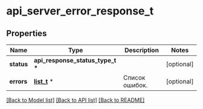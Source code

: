 # api_server_error_response_t

## Properties
Name | Type | Description | Notes
------------ | ------------- | ------------- | -------------
**status** | **api_response_status_type_t \*** |  | [optional] 
**errors** | [**list_t**](api_error_dto.md) \* | Список ошибок. | [optional] 

[[Back to Model list]](../README.md#documentation-for-models) [[Back to API list]](../README.md#documentation-for-api-endpoints) [[Back to README]](../README.md)


